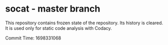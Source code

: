 # socat - master branch

This repository contains frozen state of the repository.
Its history is cleared. It is used only for static code
analysis with Codacy.

Commit Time: 1698331068